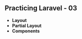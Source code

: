 <!DOCTYPE html>
<html>
<body>

  <h2>Practicing Laravel - 03</h2>

  <ul>
    <li><b>Layout</b></li>
    <li><b>Partial Layout</b></li>
    <li><b>Components</b></li>
  </ul>  

</body>
</html>